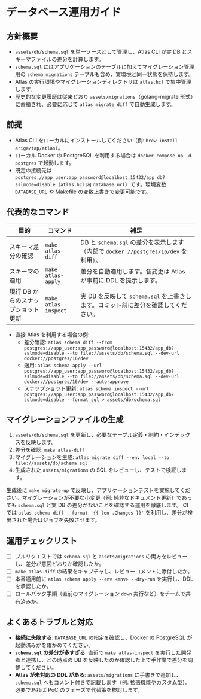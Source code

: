 # データベース運用ガイド

## 方針概要
- `assets/db/schema.sql` を単一ソースとして管理し、Atlas CLI が実 DB とスキーマファイルの差分を計算します。
- `schema.sql` にはアプリケーションのテーブルに加えてマイグレーション管理用の `schema_migrations` テーブルも含め、実環境と同一状態を保持します。
- Atlas の実行環境やマイグレーションディレクトリは `atlas.hcl` で集中管理します。
- 歴史的な変更履歴は従来どおり `assets/migrations`（golang-migrate 形式）に蓄積され、必要に応じて `atlas migrate diff` で自動生成します。

## 前提
- Atlas CLI をローカルにインストールしてください（例: `brew install ariga/tap/atlas`）。
- ローカル Docker の PostgreSQL を利用する場合は `docker compose up -d postgres` で起動します。
- 既定の接続先は `postgres://app_user:app_password@localhost:15432/app_db?sslmode=disable`（`atlas.hcl` 内 `database_url`）です。環境変数 `DATABASE_URL` や Makefile の変数上書きで変更可能です。

## 代表的なコマンド
| 目的 | コマンド | 補足 |
| --- | --- | --- |
| スキーマ差分の確認 | `make atlas-diff` | DB と `schema.sql` の差分を表示します（内部で `docker://postgres/16/dev` を利用）。|
| スキーマの適用 | `make atlas-apply` | 差分を自動適用します。各変更は Atlas が事前に DDL を提示します。|
| 現行 DB からのスナップショット更新 | `make atlas-inspect` | 実 DB を反映して `schema.sql` を上書きします。コミット前に差分を確認してください。|

- 直接 Atlas を利用する場合の例:
  - 差分確認: `atlas schema diff --from postgres://app_user:app_password@localhost:15432/app_db?sslmode=disable --to file://assets/db/schema.sql --dev-url docker://postgres/16/dev`
  - 適用: `atlas schema apply --url postgres://app_user:app_password@localhost:15432/app_db?sslmode=disable --to file://assets/db/schema.sql --dev-url docker://postgres/16/dev --auto-approve`
  - スナップショット更新: `atlas schema inspect --url postgres://app_user:app_password@localhost:15432/app_db?sslmode=disable --format sql > assets/db/schema.sql`

## マイグレーションファイルの生成
1. `assets/db/schema.sql` を更新し、必要なテーブル定義・制約・インデックスを反映します。
2. 差分を確認: `make atlas-diff`
3. マイグレーションを生成: `atlas migrate diff --env local --to file://assets/db/schema.sql`
4. 生成された `assets/migrations` の SQL をレビューし、テストで検証します。

生成後に `make migrate-up` で反映し、アプリケーションテストを実施してください。マイグレーションが不要な小変更（例: 純粋なドキュメント更新）であっても `schema.sql` と実 DB の差分がないことを確認する運用を徹底します。
CI では `atlas schema diff --format '{{ len .Changes }}'` を利用し、差分が検出された場合はジョブを失敗させます。

## 運用チェックリスト
- [ ] プルリクエストでは `schema.sql` と `assets/migrations` の両方をレビューし、差分が意図どおりか確認したか。
- [ ] `make atlas-diff` の結果をキャプチャし、レビューコメントに添付したか。
- [ ] 本番適用前に `atlas schema apply --env <env> --dry-run` を実行し、DDL を承認したか。
- [ ] ロールバック手順（直前のマイグレーション `down` 実行など）をチームで共有済みか。

## よくあるトラブルと対応
- **接続に失敗する**: `DATABASE_URL` の指定を確認し、Docker の PostgreSQL が起動済みかを確かめてください。
- **`schema.sql` の差分が多すぎる**: 直近で `make atlas-inspect` を実行した開発者と連携し、どの時点の DB を反映したのか確認した上で手作業で差分を調整してください。
- **Atlas が未対応の DDL がある**: `assets/migrations` に手書きで追加し、`schema.sql` へもコメント付きで記載します（例: 拡張機能やカスタム型）。必要であれば PoC のフェーズで代替策を検討します。

